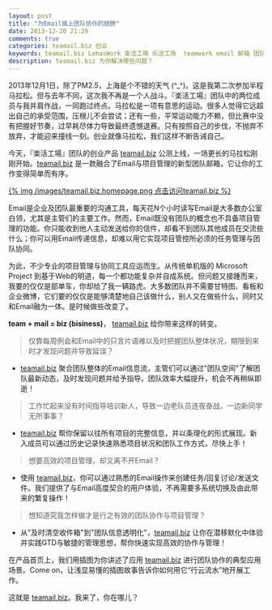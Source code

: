 ```yaml
---
layout: post
title: "为Email插上团队协作的翅膀"
date: 2013-12-20 21:29
comments: true
categories: teamail.biz 创业 
keywords: teamail.biz LohasWork 楽活工場 乐活工场  teamwork email 邮箱 团队协作 项目管理tower.im teambition basecamp 
description: teamail.biz 为你解决哪些问题？ 
---
```


2013年12月1日，除了PM2.5，上海是个不错的天气 (^_^)。这是我第二次参加半程马拉松。但与去年不同，这次我不再是一个人战斗。『楽活工場』团队中的两位成员与我并肩作战，一同跑过终点。马拉松是一项有意思的运动。很多人觉得它远超出自己的承受范围，压根儿不会尝试；还有一些，平常运动能力不赖，但比赛中没有把握好节奏，过早耗尽体力导致最终遗憾退赛。只有按照自己的步伐，不抛弃不放弃，才能迎来撞线一刻。创业就像马拉松，我们这样不断告诫自己。

今天，『楽活工場』团队的创业产品 [teamail.biz](https://teamail.biz) 公测上线，一场更长的马拉松刚刚开始。[teamail.biz](https://teamail.biz) 是一款融合了Email与项目管理的新型团队邮箱，它让你的工作变得简单而有序。

[{% img /images/teamail.biz.homepage.png 点击访问teamail.biz %}](https://teamail.biz/)

Email是企业及团队最重要的沟通工具，每天花N个小时读写Email是大多数办公室白领，尤其是主管们的主要工作。然而，Email既没有团队的概念也不具备项目管理的功能。你只能收到他人主动发送给你的信件，却看不到团队其他成员在交流些什么；你可以用Email传递信息，却难以用它实现项目管控所必须的任务管理与团队协同。

为此，不少专业的项目管理与协同工具应运而生。从传统单机版的 Microsoft Project 到基于Web的明道，每一个都功能复杂并自成系统。但问题又接踵而来，我要的仅仅是部单车，你却给了我一辆路虎。大多数团队并不需要甘特图、看板和企业微博，它们要的仅仅是能够清楚地自己该做什么，别人又在做些什么，同时又和Email融为一体。是时候做些改变了。

**team + mail = biz (bisiness)**，  [teamail.biz](https://teamail.biz) 给你带来这样的转变。 

> 仅靠每周例会和Email中的只言片语难以及时把握团队整体状况，期限到来时才发现问题并导致延误？

+ [teamail.biz](https://teamail.biz) 聚合团队整体的Email信息流，主管们可以通过"团队空间"了解团队最新动态，及时发现问题并给予指导。团队效率大幅提升，机会不再稍纵即逝！

> 工作忙起来没有时间指导培训新人，导致一边老队员连夜奋战，一边新同学无所事事？

+ [teamail.biz](https://teamail.biz) 帮你保留以往所有项目的完整信息，并以条理化的形式展现。新入成员可以通过历史记录快速熟悉项目状况和团队工作方式，尽快上手！

> 想要高效的项目管理，却又离不开Email？

+ 使用 [teamail.biz](https://teamail.biz)，你可以通过熟悉的Email操作来创建任务/回复讨论/发送文件。我们提供了与Email高度契合的用户体验，不再需要多系统切换及由此带来的繁复操作！

> 想知道究竟怎样做才是行之有效的团队协作与项目管理？

+ 从"及时清空收件箱"到"团队信息透明化"，[teamail.biz](https://teamail.biz) 让你在潜移默化中体验并实践GTD与敏捷的管理思想，帮你快速实现高效的协作与管理！

在产品首页上，我们用插图为你讲述了应用 [teamail.biz](https://teamail.biz) 进行团队协作的典型应用场景。Come on，让浅显易懂的插图故事告诉你如何用它“行云流水”地开展工作。

这就是 [teamail.biz](https://teamail.biz)。我来了，你在哪儿？
